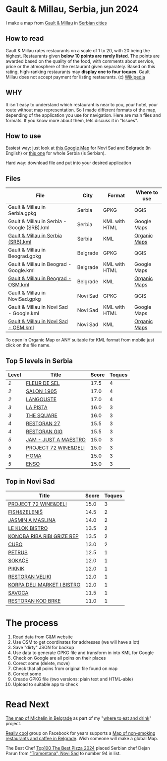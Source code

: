 # Gault & Millau, Serbia, jun 2024

I make a map from [Gault &amp; Millau](https://www.gaultmillau.org/?lang=en) in [Serbian cities](https://rs.gaultmillau.com/en/search?keyword=Beograd&lat=45.259199284194004&lng=19.852908236420348&location=all#search)

## How to read

Gault & Millau rates restaurants on a scale of 1 to 20, with 20 being the highest. Restaurants given **below 10 points are rarely listed**. The points are awarded based on the quality of the food, with comments about service, price or the atmosphere of the restaurant given separately. Based on this rating, high-ranking restaurants may **display one to four toques**. Gault Millau does not accept payment for listing restaurants. (c) [Wikipedia](https://en.wikipedia.org/wiki/Gault_Millau#:~:text=6%20External%20links-,Points%20system,of%20the%20restaurant%20given%20separately.)

## WHY

It isn't easy to understand which restaurant is near to you, your hotel, your route without map representation. So I made different formats of the map, depending of the application you use for navigation. Here are main files and formats. If you know more about them, lets discuss it in "Issues".

## How to use 

Easiest way: just look at [this Google Map](https://www.google.com/maps/d/edit?mid=1Mwi2caXIcMzMn9bvnTP8SXFbp25bK7c&usp=sharing) for Novi Sad and Belgrade (in English) or [this one](https://www.google.com/maps/d/edit?mid=11Ptmsc-cIpG8_q-QB756v31Nzp1Glhc&usp=sharing) for whole Serbia (is Serbian).

Hard way: download file and put into your desired application

## Files
| File | City | Format | Where to use |
| ---- | ---- | ------ | ------------ |
| Gault & Millau in Serbia.gpkg | Serbia | GPKG | QGIS |
| Gault & Millau in Serbia - Google (SRB).kml | Serbia | KML with HTML | Google Maps |
| [Gault & Millau in Serbia (SRB).kml](https://raw.githubusercontent.com/katurov/gaultmillau/main/Gault%20%26%20Millau%20in%20Serbia%20(SRB).kml) | Serbia | KML | [Organic Maps](https://github.com/organicmaps/organicmaps) |
| Gault & Millau in Beograd.gpkg | Belgrade | GPKG | QGIS |
| Gault & Millau in Beograd - Google.kml | Belgrade | KML with HTML | Google Maps |
| [Gault & Millau in Beograd - OSM.kml](https://github.com/katurov/gaultmillau/blob/main/Gault%20%26%20Millau%20in%20Beograd%20-%20OSM.kml) | Belgrade | KML | [Organic Maps](https://github.com/organicmaps/organicmaps) |
| Gault & Millau in NoviSad.gpkg| Novi Sad | GPKG | QGIS |
| Gault & Millau in Novi Sad - Google.kml | Novi Sad | KML with HTML | Google Maps |
| [Gault & Millau in Novi Sad - OSM.kml](https://github.com/katurov/gaultmillau/blob/main/Gault%20%26%20Millau%20in%20Novi%20Sad%20-%20OSM.kml) | Novi Sad | KML | [Organic Maps](https://github.com/organicmaps/organicmaps) |

To open in Organic Map or ANY suitable for KML format from mobile just click on the file name.

## Top 5 levels in Serbia
| Level | Title | Score | Toques |
| ----- | ----- | ----- | ------ |
| _1_ | [FLEUR DE SEL](https://sapat.rs) | 17.5 | 4 |
| _2_ | [SALON 1905](https://www.salon1905.rs/) | 17.0 | 4 |
| _2_ | [LANGOUSTE](https://www.langouste.rs/) | 17.0 | 4 |
| _3_ | [LA PISTA](https://www.gorskihotel.com/gorski/la-pista-restoran) | 16.0 | 3 |
| _3_ | [THE SQUARE](https://squarenine.rs/) | 16.0 | 3 |
| _4_ | [RESTORAN 27](https://restoran27.rs) | 15.5 | 3 |
| _4_ | [RESTORAN GIG](https://restorangig.rs/) | 15.5 | 3 |
| _5_ | [JAM - JUST A MAESTRO](https://www.justamaestro.rs/) | 15.0 | 3 |
| _5_ | [PROJECT 72 WINE&DELI](https://project72.rs/) | 15.0 | 3 |
| _5_ | [HOMA](http://www.homa.rs/) | 15.0 | 3 |
| _5_ | [ENSO](https://www.enso.rs) | 15.0 | 3 |

## Top in Novi Sad
| Title | Score | Toques |
| ----- | ----- | ------ |
| [PROJECT 72 WINE&DELI](https://project72.rs/) | 15.0 | 3 |
| [FISH&ZELENIŠ](https://www.fishizelenis.com/) | 14.5 | 2 |
| [JASMIN A MASLINA](https://www.instagram.com/jasmin_a_maslina/) | 14.0 | 2 |
| [LE KLOK BISTRO](https://www.instagram.com/le_klok_bistro/) | 13.5 | 2 |
| [KONOBA RIBA RIBI GRIZE REP](https://www.rrgr.rs/) | 13.5 | 2 |
| [CUBO](http://www.cubonovisad.rs) | 13.0 | 2 |
| [PETRUS](https://petruscaffe.com/) | 12.5 | 1 |
| [SOKAČE](https://www.sokace.rs/) | 12.0 | 1 |
| [PIKNIK](https://piknik.rs/) | 12.0 | 1 |
| [RESTORAN VELIKI](https://cafeveliki.com) | 12.0 | 1 |
| [KORPA DELI MARKET I BISTRO](https://korpa-deli.rs) | 12.0 | 1 |
| [SAVOCA](https://savocapicerija.rs) | 11.5 | 1 |
| [RESTORAN KOD BRKE](https://kodbrke.rs/) | 11.0 | 1 |

# The process

1. Read data from G&M website
2. Use OSM to get coordinates for addresses (we will have a lot)
3. Save "dirty" JSON for backup
4. Use data to generate GPKG file and transform in into KML for Google
5. Check on Google are all poins on their places
6. Corect some (delete, move)
7. Check that all poins from original file found on map
8. Correct some
9. Creade GPKG file (two versions: plain text and HTML-able)
10. Upload to suitable app to check

# Read Next

[The map of Michelin in Belgrade](https://www.google.com/maps/d/edit?mid=1XRS97kY_y-CPb49jsHTl5hwT_ey_C94&usp=sharing) as part of my "[where to eat and drink](https://docs.google.com/spreadsheets/d/1t_3RsxL-eRH5kTqMl_QjdIJJrjZJaE6oCikJun-_h7U/edit?usp=sharing)" project.

[Really cool](https://www.facebook.com/nepusackilokaliubeogradu/) group on Facebook for years supports a [Map of non-smoking restaurants and caffee in Belgrade](https://www.google.com/maps/d/viewer?mid=1qkPRUNRiCqA-uFugbcuVy9INXgw&shorturl=1&ll=44.81601345502995%2C20.4492096243896&z=12). Wish someone will make a global Map.

The Best Chef [Top100 The Best Pizza 2024](https://thebestchefawards.com/top100-the-best-pizza-2024/) placed Serbian chef Dejan Parun from ["Tramontana", Novi Sad](https://maps.app.goo.gl/eSzVZFvWYKG5Ej1K7) to number 94 in list.
